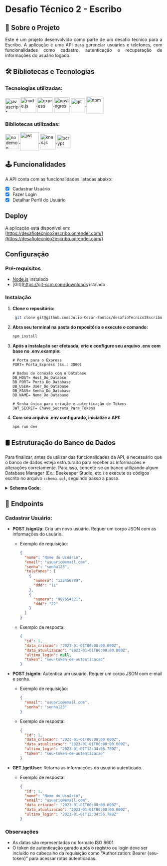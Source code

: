 # Desafio Técnico 2 - Escribo

## 📂 Sobre o Projeto

<p align='justify'>
Este é um projeto desenvolvido como parte de um desafio técnico para a Escribo. A aplicação é uma API para gerenciar usuários e telefones, com funcionalidades como cadastro, autenticação e recuperação de informações do usuário logado.
</p>

## 🛠️ Bibliotecas e Tecnologias
### Tecnologias utilizadas:
<div>
	<a href="https://developer.mozilla.org/en-US/docs/Web/JavaScript" target="_blank" rel="noopener noreferrer">
		<img align='center' height='45' title='Javascript' alt='javascript' src='https://user-images.githubusercontent.com/25181517/117447155-6a868a00-af3d-11eb-9cfe-245df15c9f3f.png'>
	</a>
	<a href="https://nodejs.org/" target="_blank" rel="noopener noreferrer">
		<img align='center' height='50' title='Node.js' alt='node.js' src='https://user-images.githubusercontent.com/25181517/183568594-85e280a7-0d7e-4d1a-9028-c8c2209e073c.png'>
	</a>
	<a href="https://expressjs.com/" target="_blank" rel="noopener noreferrer">
		<img align='center' height='50' title='Express' alt='express' src='https://user-images.githubusercontent.com/25181517/183859966-a3462d8d-1bc7-4880-b353-e2cbed900ed6.png'>
	</a>
	<a href="https://www.postgresql.org/" target="_blank" rel="noopener noreferrer">
		<img align='center' height='50' title='PostegreSQL' alt='postegres' src='https://user-images.githubusercontent.com/25181517/117208740-bfb78400-adf5-11eb-97bb-09072b6bedfc.png'>
	</a>
	<a href="https://git-scm.com/" target="_blank" rel="noopener noreferrer">
		<img align='center' height='45' title='Git' alt='git' src='https://user-images.githubusercontent.com/25181517/192108372-f71d70ac-7ae6-4c0d-8395-51d8870c2ef0.png'>
	</a>
	<a href="https://www.npmjs.com/" target="_blank" rel="noopener noreferrer">
		<img align='center' height='55' title='NPM' alt='npm' src='https://user-images.githubusercontent.com/25181517/121401671-49102800-c959-11eb-9f6f-74d49a5e1774.png'>
	</a>
</div>

### Bibliotecas utilizadas:
<div>	
	<a href="https://nodemon.io/" target="_blank" rel="noopener noreferrer">
		<img align='center' height='48' width='44' title='Nodemon' alt='nodemon' src='https://github.com/bush1D3v/solid_rest_api/assets/133554156/fd586348-7781-4e02-a4f0-fe7410ef43fb'>
	</a>
	<a href="https://jwt.io/" target="_blank" rel="noopener noreferrer">
		<img align='center' height='60' width='60' title='JWT' alt='jwt' src="https://media.licdn.com/dms/image/D4D12AQHW9aRSWIOMxQ/article-cover_image-shrink_600_2000/0/1657421703592?e=2147483647&v=beta&t=nKygyfSDFwgPdEoC-nEkogMS0527SBa8z8D_FqUr-us">
	</a>
	<a href="http://knexjs.org/" target="_blank" rel="noopener noreferrer">
		<img align='center' height='50' title='Knex.js' alt='knex.js' src="https://static-00.iconduck.com/assets.00/knex-js-icon-512x512-a2yn0209.png">
	</a>
	<a href="https://www.npmjs.com/package/bcrypt" target="_blank" rel="noopener noreferrer">
		<img align='center' height='43' title='Bcrypt' alt='bcrypt' src="https://www.outsystems.com/Forge_CW/_image.aspx/Q8LvY--6WakOw9afDCuuGU30LWO2YUXQtIYwJY_Ac_c=/bcryptnet-2023-01-04%2000-00-00-2023-06-23%2016-23-53">
	</a>
</div>

## 🕹️ Funcionalidades

A API conta com as funcionalidades listadas abaixo:

- [x] Cadastrar Usuário
- [X] Fazer Login
- [x] Detalhar Perfil do Usuário

## Deploy

A aplicação está disponível em: [https://desafiotecnico2escribo.onrender.com/](https://desafiotecnico2escribo.onrender.com/)

## Configuração

### Pré-requisitos
- [Node.js](https://nodejs.org/en/download/current) instalado
- [Git](https://git-scm.com/downloads istalado

### Instalação

1. **Clone o repositório:**

   ```bash
   	git clone git@github.com:Julio-Cezar-Santos/desafioTecnico2Escribo.git
   ```

2. **Abra seu terminal na pasta do repositório e execute o comando:**

    ```bash
    npm install
    ```

3. **Após a instalação ser efetuada, crie e configure seu arquivo **.env** com base no .env.example:**

    ```env
    # Porta para o Express
    PORT= Porta_Express (Ex.: 3000)

    # Dados de conexão com o Database
    DB_HOST= Host_Do_Databse
    DB_PORT= Porta_Do_Database
    DB_USER= User_Do_Database
    DB_PASS= Senha_Do_Database
    DB_NAME= Nome_Do_Database
    
    # Senha única para criação e autenticação de Tokens
    JWT_SECRET= Chave_Secreta_Para_Tokens 
    ```
4. **Com seu arquivo **.env** configurado, inicialize a API:**

    ```bash
    npm run dev
    ```
## 🛢️ Estruturação do Banco de Dados

Para finalizar, antes de utilizar das funcionalidades da API, é necessário que o banco de dados esteja estruturado para receber as informações e alterações corretamente. Para isso, conecte-se ao banco utilizando algum Database Manager (Ex.: Beekeeper Studio, etc.) e execute os códigos escrito no arquivo `schema.sql`, seguindo passo a passo.

<details>
<summary><b>Schema Code:</b></summary>
    
```sql
-- Passo 1: Remover tabelas caso existam
DROP TABLE IF EXISTS telefones;
DROP TABLE IF EXISTS usuarios;

-- Passo 2: Criar novas tabelas
CREATE TABLE usuarios (
    id SERIAL PRIMARY KEY,
    nome VARCHAR(255) NOT NULL,
    email VARCHAR(255) UNIQUE NOT NULL,
    senha VARCHAR(255) NOT NULL,
    data_criacao TIMESTAMP DEFAULT CURRENT_TIMESTAMP,
    data_atualizacao TIMESTAMP DEFAULT CURRENT_TIMESTAMP,
    ultimo_singIn TIMESTAMP
);

CREATE TABLE telefones (
    id SERIAL PRIMARY KEY,
    user_id INTEGER REFERENCES usuarios(id) ON DELETE CASCADE,
    numero VARCHAR(255) NOT NULL,
    ddd VARCHAR(10) NOT NULL,
    data_criacao TIMESTAMP DEFAULT CURRENT_TIMESTAMP,
    data_atualizacao TIMESTAMP DEFAULT CURRENT_TIMESTAMP
);
```
</details>

## 📌 Endpoints

### Cadastrar Usuário:

- **POST /signUp**: Cria um novo usuário. Requer um corpo JSON com as informações do usuário.
  - Exemplo de requisição:
    ```json
    {
      "nome": "Nome do Usuário",
      "email": "usuario@email.com",
      "senha": "senha123",
      "telefones": [
        {
          "numero": "123456789",
          "ddd": "11"
        },
        {
          "numero": "987654321",
          "ddd": "22"
        }
      ]
    }
    ```
  - Exemplo de resposta:
    ```json
    {
      "id": 1,
      "data_criacao": "2023-01-01T00:00:00.000Z",
      "data_atualizacao": "2023-01-01T00:00:00.000Z",
      "ultimo_login": null,
      "token": "seu-token-de-autenticacao"
    }
    ```

- **POST /signIn**: Autentica um usuário. Requer um corpo JSON com e-mail e senha.
  - Exemplo de requisição:
    ```json
    {
      "email": "usuario@email.com",
      "senha": "senha123"
    }
    ```
  - Exemplo de resposta:
    ```json
    {
      "id": 1,
      "data_criacao": "2023-01-01T00:00:00.000Z",
      "data_atualizacao": "2023-01-01T00:00:00.000Z",
      "ultimo_login": "2023-01-01T12:34:56.789Z",
      "token": "seu-token-de-autenticacao"
    }
    ```
- **GET /getUser**: Retorna as informações do usuário autenticado.
  - Exemplo de resposta:
    ```json
    {
      "id": 1,
      "nome": "Nome do Usuário",
      "email": "usuario@email.com",
      "data_criacao": "2023-01-01T00:00:00.000Z",
      "data_atualizacao": "2023-01-01T00:00:00.000Z",
      "ultimo_login": "2023-01-01T12:34:56.789Z"
    }
    ```

### Observações
- As datas são representadas no formato ISO 8601.
- O token de autenticação gerado após o registro ou login deve ser incluído no cabeçalho da requisição como "Authorization: Bearer {seu-token}" para acessar rotas autenticadas.

